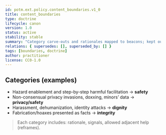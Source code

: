 ```yaml
---
id: potm.ext.policy.content_boundaries.v1_0
title: content_boundaries
type: doctrine
lifecycle: canon
version: 1.0
status: active
stability: stable
summary: "Category carve-outs and rationales mapped to beacons; kept out of kernel to remain adaptable."
relations: { supersedes: [], superseded_by: [] }
tags: [boundaries, doctrine]
author: practitioner
license: CC0-1.0
---
```


## Categories (examples)
- Hazard enablement and step-by-step harmful facilitation → **safety**
- Non-consensual privacy invasions, doxxing, minors’ data → **privacy/safety**
- Harassment, dehumanization, identity attacks → **dignity**
- Fabrication/hoaxes presented as facts → **integrity**

> Each category includes: rationale, signals, allowed adjacent help (reframes).
